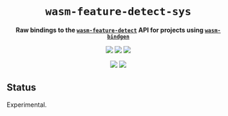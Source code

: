 <div align="center">
  <h1><code>wasm-feature-detect-sys</code></h1>
  <p>
    <strong>Raw bindings to the <a
        href="https://wasm-feature-detect.surma.technology"><code>wasm-feature-detect</code></a>
      API for projects using <a href="https://github.com/rustwasm/wasm-bindgen"><code>wasm-bindgen</code></a></strong>
  </p>
  <p style="margin-bottom: 0.5ex;">
    <a
      href="https://interfaces-rs.github.io/wasm-feature-detect-sys/wasm_feature_detect_sys"><img
        src="https://img.shields.io/badge/docs-latest-blueviolet?logo=Read-the-docs&logoColor=white"
        /></a>
    <a href="https://github.com/interfaces-rs/wasm-feature-detect-sys/actions"><img
        src="https://github.com/interfaces-rs/wasm-feature-detect-sys/workflows/ci/badge.svg"
        /></a>
    <a href="https://crates.io/crates/wasm-feature-detect-sys"><img
        src="https://img.shields.io/librariesio/release/cargo/wasm-feature-detect-sys.svg?logo=rust"
        /></a>
  </p>
  <p style="margin-bottom: 0.5ex;">
    <a href="https://docs.rs/wasm-feature-detect-sys"><img
        src="https://docs.rs/wasm-feature-detect-sys/badge.svg" /></a>
    <a href="https://crates.io/crates/wasm-feature-detect-sys"><img
        src="https://img.shields.io/crates/v/wasm-feature-detect-sys.svg?logo=rust"
        /></a>
  </p>
</div>

## Status

Experimental.
